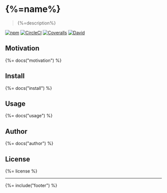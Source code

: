 # {%=name%}
> {%=description%}

[![npm](https://img.shields.io/npm/v/winster.svg)]()
[![CircleCI](https://circleci.com/gh/stefanwalther/winster/tree/master.svg?style=svg)](https://circleci.com/gh/stefanwalther/winster/tree/master)
[![Coveralls](https://img.shields.io/coveralls/stefanwalther/winston.svg)]()
[![David](https://img.shields.io/david/stefanwalther/winster.svg)]()

## Motivation
{%= docs("motivation") %}

## Install
{%= docs("install") %}

## Usage
{%= docs("usage") %}

## Author
{%= docs("author") %}

## License
{%= license %}

***

{%= include("footer") %}